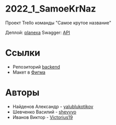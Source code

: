 # 2022_1_SamoeKrNaz
Проект Trello команды "Самое крутое название"

Деплой: [planexa](https://planexa.ru/)
Swagger: [API](https://app.swaggerhub.com/apis/Planexa/Planexa/0.2.0)

# Ссылки

+ Репозиторий [backend](https://github.com/go-park-mail-ru/2022_1_SamoeKrNaz)
+ Макет в [Фигма](https://www.figma.com/file/STxRD8eHottP3xwMk0VjBK/Planexa?node-id=197%3A98)

# Авторы

+ Найденов Александр - [yalublukotikov](https://github.com/yalublukotikov)
+ Шевченко Василий - [shevvvo](https://github.com/shevvvo)
+ Иванов Виктор - [Victorius19](https://github.com/Victorius19)